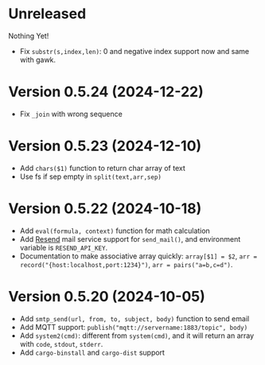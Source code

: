 # Unreleased

Nothing Yet!

* Fix `substr(s,index,len)`: 0 and negative index support now and same with gawk.

# Version 0.5.24 (2024-12-22)

* Fix `_join` with wrong sequence

# Version 0.5.23 (2024-12-10)

* Add `chars($1)` function to return char array of text
* Use fs if sep empty in `split(text,arr,sep)`

# Version 0.5.22 (2024-10-18)

* Add `eval(formula, context)` function for math calculation
* Add [Resend](https://resend.com/emails) mail service support for `send_mail()`, and environment variable is `RESEND_API_KEY`.
* Documentation to make associative array quickly: `array[$1] = $2`, `arr = record("{host:localhost,port:1234}")`, `arr = pairs("a=b,c=d")`.

# Version 0.5.20 (2024-10-05)

* Add `smtp_send(url, from, to, subject, body)` function to send email
* Add MQTT support: `publish("mqtt://servername:1883/topic", body)`
* Add `system2(cmd)`: different from `system(cmd)`, and it will return an array with `code`, `stdout`, `stderr`.
* Add `cargo-binstall` and `cargo-dist` support
